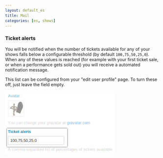 ```yaml
---
layout: default_es
title: Mail
categories: [es, shows]
---
```


### Ticket alerts

You will be notified when the number of tickets available for any of your shows falls below a configurable threshold (by default `100,75,50,25,0`). When any of these values is reached (for example with your first ticket sale, or when a performance gets sold out) you will receive a automated notification message.

This list can be configured from your "edit user profile" page. To turn these off, just leave the field empty.

<p><img src="/img/ticket-alerts.png" class="img-polaroid img-rounded"></p>
